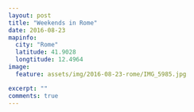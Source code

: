 ```yaml
---
layout: post
title: "Weekends in Rome"
date: 2016-08-23
mapinfo:
  city: "Rome"
  latitude: 41.9028
  longtitude: 12.4964
image:
  feature: assets/img/2016-08-23-rome/IMG_5985.jpg

excerpt: ""
comments: true
---
```


